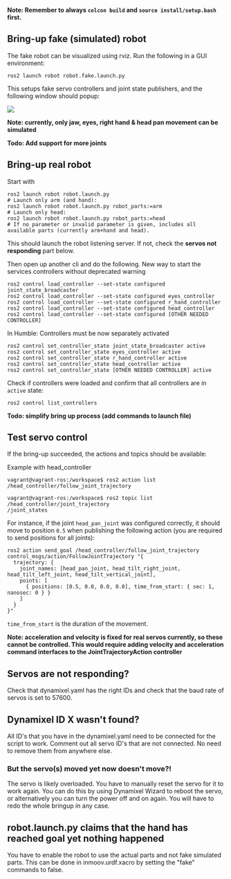 
**Note: Remember to always `colcon build` and `source install/setup.bash` first.**

## Bring-up fake (simulated) robot

The fake robot can be visualized using rviz. Run the following in a GUI environment:

```console
ros2 launch robot robot.fake.launch.py
```

This setups fake servo controllers and joint state publishers, and the following window should popup:

![](../img/inmoov_rviz.png)

**Note: currently, only jaw, eyes, right hand & head pan movement can be simulated**

**Todo: Add support for more joints**

## Bring-up real robot

Start with

```console
ros2 launch robot robot.launch.py
# Launch only arm (and hand):
ros2 launch robot robot.launch.py robot_parts:=arm
# Launch only head:
ros2 launch robot robot.launch.py robot_parts:=head
# If no parameter or invalid parameter is given, includes all available parts (currently arm+hand and head).
```
This should launch the robot listening server. If not, check the **servos not responding** part below.

Then open up another cli and do the following.
New way to start the services controllers without deprecated warning
```console
ros2 control load_controller --set-state configured joint_state_broadcaster
ros2 control load_controller --set-state configured eyes_controller
ros2 control load_controller --set-state configured r_hand_controller
ros2 control load_controller --set-state configured head_controller
ros2 control load_controller --set-state configured [OTHER NEEDED CONTROLLER]
```
In Humble: Controllers must be now separately activated
```console
ros2 control set_controller_state joint_state_broadcaster active
ros2 control set_controller_state eyes_controller active
ros2 control set_controller_state r_hand_controller active
ros2 control set_controller_state head_controller active
ros2 control set_controller_state [OTHER NEEDED CONTROLLER] active
```
Check if controllers were loaded and confirm that all controllers are in `active` state:


```console
ros2 control list_controllers
```

**Todo: simplify bring up process (add commands to launch file)**

## Test servo control

If the bring-up succeeded, the actions and topics should be available:

Example with head_controller
```console
vagrant@vagrant-ros:/workspace$ ros2 action list
/head_controller/follow_joint_trajectory

vagrant@vagrant-ros:/workspace$ ros2 topic list
/head_controller/joint_trajectory
/joint_states
```

For instance, if the joint `head_pan_joint` was configured correctly, it should move to position `0.5`
when publishing the following action (you are required to send positions for all joints):

```console
ros2 action send_goal /head_controller/follow_joint_trajectory control_msgs/action/FollowJointTrajectory "{
  trajectory: {
    joint_names: [head_pan_joint, head_tilt_right_joint, head_tilt_left_joint, head_tilt_vertical_joint],
    points: [
      { positions: [0.5, 0.0, 0.0, 0.0], time_from_start: { sec: 1, nanosec: 0 } }
    ]
  }
}"
```

`time_from_start` is the duration of the movement.

**Note: acceleration and velocity is fixed for real servos currently, so these cannot be controlled. This would require adding velocity and acceleration command interfaces to the JointTrajectoryAction controller**

## Servos are not responding?

Check that dynamixel.yaml has the right IDs and check that the baud rate of servos is set to 57600.

## Dynamixel ID X wasn't found?

All ID's that you have in the dynamixel.yaml need to be connected for the script to work. Comment out all servo ID's that are not connected. No need to remove them from anywhere else.

### But the servo(s) moved yet now doesn't move?!

The servo is likely overloaded. You have to manually reset the servo for it to work again. You can do this by using Dynamixel Wizard to reboot the servo, or alternatively you can turn the power off and on again. You will have to redo the whole bringup in any case.

## robot.launch.py claims that the hand has reached goal yet nothing happened

You have to enable the robot to use the actual parts and not fake simulated parts. This can be done in inmoov.urdf.xacro by setting the "fake" commands to false.
